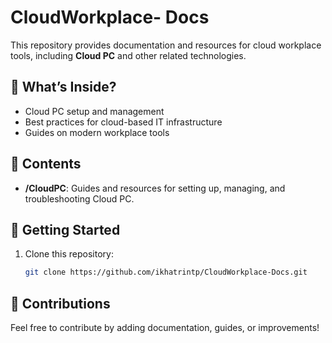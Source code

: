 # CloudWorkplace- Docs
This repository provides documentation and resources for cloud workplace tools, including **Cloud PC** and other related technologies.  
## 📌 What’s Inside?  
- Cloud PC setup and management  
- Best practices for cloud-based IT infrastructure  
- Guides on modern workplace tools  

## 📂 Contents  
- **/CloudPC**: Guides and resources for setting up, managing, and troubleshooting Cloud PC.  

## 🚀 Getting Started  
1. Clone this repository:  
   ```bash  
   git clone https://github.com/ikhatrintp/CloudWorkplace-Docs.git

## 🚀 Contributions  
Feel free to contribute by adding documentation, guides, or improvements!  

